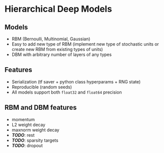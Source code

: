 # Hierarchical Deep Models

## Models
* RBM (Bernoulli, Multinomial, Gaussian)
* Easy to add new type of RBM (implement new type of stochastic units or create new RBM from existing types of units)
* DBM with arbitrary number of layers of any types

## Features
* Serialization (tf saver + python class hyperparams + RNG state)
* Reproducible (random seeds)
* All models support both `float32` and `float64` precision

## RBM and DBM features
* momentum
* L2 weight decay
* maxnorm weight decay
* ***TODO***: rest
* ***TODO***: sparsity targets
* ***TODO***: dropout
